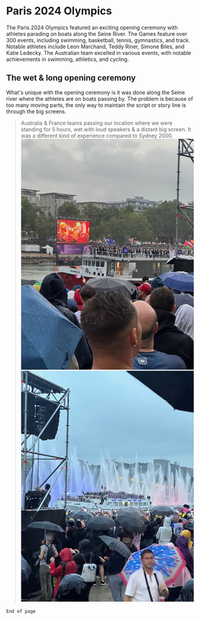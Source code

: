 # Paris 2024 Olympics

The Paris 2024 Olympics featured an exciting opening ceremony with athletes parading on boats along the Seine River. The Games feature over 300 events, including swimming, basketball, tennis, gymnastics, and track. Notable athletes include Leon Marchand, Teddy Riner, Simone Biles, and Katie Ledecky. The Australian team excelled in various events, with notable achievements in swimming, athletics, and cycling.

## The wet & long opening ceremony

What's unique with the opening ceremony is it was done along the Seine river where the athletes are on boats passing by. The problem is because of too many moving parts, the only way to maintain the script or story line is through the big screens.
> Australia & France teams passing our location where we were standing for 5 hours, wet with loud speakers & a distant big screen. It was a different kind of experience compared to Sydney 2000.
![open1](./open1.jpeg)
![openFra](./openFra.jpeg)


```
End of page
```
